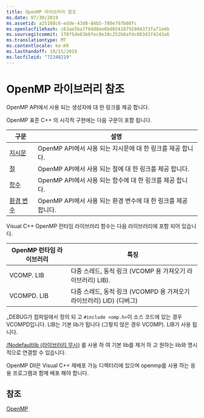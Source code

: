 ```yaml
---
title: OpenMP 라이브러리 참조
ms.date: 07/30/2019
ms.assetid: a25188c6-edde-43d0-84b5-780e797b08fc
ms.openlocfilehash: c63ae5ba7f04d8ee6bd02418792804373fa71e6b
ms.sourcegitcommit: 170f5de63b0fec8e38c252b6afdc08343f4243a6
ms.translationtype: MT
ms.contentlocale: ko-KR
ms.lasthandoff: 10/15/2019
ms.locfileid: "72348219"
---
```

# <a name="openmp-library-reference"></a>OpenMP 라이브러리 참조

OpenMP API에서 사용 되는 생성자에 대 한 링크를 제공 합니다.

OpenMP 표준 C++ 의 시각적 구현에는 다음 구문이 포함 됩니다.

|구문|설명|
|---------------|-----------------|
|[지시문](openmp-directives.md)|OpenMP API에서 사용 되는 지시문에 대 한 링크를 제공 합니다.|
|[절](openmp-clauses.md)|OpenMP API에서 사용 되는 절에 대 한 링크를 제공 합니다.|
|[함수](openmp-functions.md)|OpenMP API에서 사용 되는 함수에 대 한 링크를 제공 합니다.|
|[환경 변수](openmp-environment-variables.md)|OpenMP API에서 사용 되는 환경 변수에 대 한 링크를 제공 합니다.|

Visual C++ OpenMP 런타임 라이브러리 함수는 다음 라이브러리에 포함 되어 있습니다.

|OpenMP 런타임 라이브러리|특징|
|------------------------------|---------------------|
|VCOMP. LIB|다중 스레드, 동적 링크 (VCOMP 용 가져오기 라이브러리) LIB).|
|VCOMPD. LIB|다중 스레드, 동적 링크 (VCOMPD 용 가져오기 라이브러리) LID) (디버그)|

_DEBUG가 컴파일에서 정의 되 고 `#include <omp.h>`이 소스 코드에 있는 경우 VCOMPD입니다. LIB는 기본 lib가 됩니다 (그렇지 않은 경우 VCOMP). LIB가 사용 됩니다.

[/Nodefaultlib (라이브러리 무시)](../../../build/reference/nodefaultlib-ignore-libraries.md) 를 사용 하 여 기본 lib를 제거 하 고 원하는 lib와 명시적으로 연결할 수 있습니다.

OpenMP Dll은 Visual C++ 재배포 가능 디렉터리에 있으며 openmp를 사용 하는 응용 프로그램과 함께 배포 해야 합니다.

## <a name="see-also"></a>참조

[OpenMP](../../../parallel/openmp/openmp-in-visual-cpp.md)
